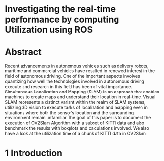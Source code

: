 # Investigating the real-time performance by computing Utilization using ROS
# Abstract
Recent advancements in autonomous vehicles such as delivery robots, maritime and commercial vehicles have resulted in renewed interest in the field of autonomous driving. One of the important aspects
involves quantizing how well the technologies involved in autonomous driving execute and research in
this field has been of vital importance. Simultaneous Localization and Mapping (SLAM) is an approach
that enables machines to create maps and understand their location in real-time. Visual SLAM represents
a distinct variant within the realm of SLAM systems, utilizing 3D vision to execute tasks of localization
and mapping even in situations where both the sensor’s location and the surrounding environment remain
unfamiliar The goal of this paper is to document the execution of OV2Slam Algorithm with a subset of
KITTI data and also benchmark the results with boxplots and calculations involved. We also have a look
at the utilization time of a chunk of KITTI data in OV2Slam
# 1 Introduction
